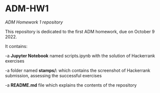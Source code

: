 # ADM-HW1
*ADM Homework 1 repository*


This repository is dedicated to the first ADM homework, due on October 9 2022.



It contains:


-a **Jupyter Notebook** named scripts.ipynb with the solution of Hackerrank exercises


-a folder named **stamps/:** which contains the screenshot of Hackerrank submission, assessing the successful exercises


-a **README.md** file which explains the contents of the repository
